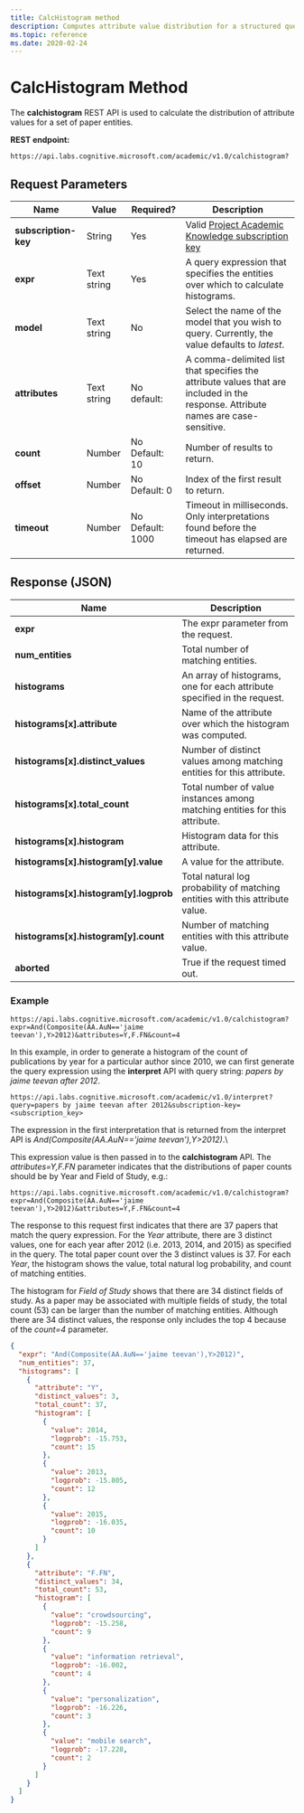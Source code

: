 ```yaml
---
title: CalcHistogram method
description: Computes attribute value distribution for a structured query expression
ms.topic: reference
ms.date: 2020-02-24
---
```


# CalcHistogram Method

The **calchistogram** REST API is used to calculate the distribution of attribute values for a set of paper entities.

**REST endpoint:**

``` HTTP
https://api.labs.cognitive.microsoft.com/academic/v1.0/calchistogram?
``` 

## Request Parameters

Name | Value | Required? | Description
--- | --- | --- | ---
**subscription-key** | String | Yes | Valid [Project Academic Knowledge subscription key](https://msr-apis.portal.azure-api.net/products/project-academic-knowledge)
**expr** | Text string | Yes | A query expression that specifies the entities over which to calculate histograms.
**model** | Text string | No | Select the name of the model that you wish to query. Currently, the value defaults to *latest*.
**attributes** | Text string | No<br>default: | A comma-delimited list that specifies the attribute values that are included in the response. Attribute names are case-sensitive.
**count** | Number | No<br>Default: 10 | Number of results to return.
**offset** | Number | No<br>Default: 0 | Index of the first result to return.
**timeout** | Number | No<br>Default: 1000 | Timeout in milliseconds. Only interpretations found before the timeout has elapsed are returned.

## Response (JSON)

Name | Description
--- | ---
**expr** | The expr parameter from the request.
**num_entities** | Total number of matching entities.
**histograms** | An array of histograms, one for each attribute specified in the request.
**histograms[x].attribute** | Name of the attribute over which the histogram was computed.
**histograms[x].distinct_values** | Number of distinct values among matching entities for this attribute.
**histograms[x].total_count** | Total number of value instances among matching entities for this attribute.
**histograms[x].histogram** | Histogram data for this attribute.
**histograms[x].histogram[y].value** | A value for the attribute.
**histograms[x].histogram[y].logprob** | Total natural log probability of matching entities with this attribute value.
**histograms[x].histogram[y].count** | Number of matching entities with this attribute value.
**aborted** | True if the request timed out.

### Example

``` HTTP
https://api.labs.cognitive.microsoft.com/academic/v1.0/calchistogram?expr=And(Composite(AA.AuN=='jaime teevan'),Y>2012)&attributes=Y,F.FN&count=4
```

In this example, in order to generate a histogram of the count of publications by year for a particular author since 2010, we can first generate the query expression using the **interpret** API with query string: *papers by jaime teevan after 2012*.

``` HTTP
https://api.labs.cognitive.microsoft.com/academic/v1.0/interpret?query=papers by jaime teevan after 2012&subscription-key=<subscription_key>
```

The expression in the first interpretation that is returned from the interpret API is *And(Composite(AA.AuN=='jaime teevan'),Y>2012)*.\

This expression value is then passed in to the **calchistogram** API. The *attributes=Y,F.FN* parameter indicates that the distributions of paper counts should be by Year and Field of Study, e.g.:

``` HTTP
https://api.labs.cognitive.microsoft.com/academic/v1.0/calchistogram?expr=And(Composite(AA.AuN=='jaime teevan'),Y>2012)&attributes=Y,F.FN&count=4
```

The response to this request first indicates that there are 37 papers that match the query expression. For the *Year* attribute, there are 3 distinct values, one for each year after 2012 (i.e. 2013, 2014, and 2015) as specified in the query. The total paper count over the 3 distinct values is 37. For each *Year*, the histogram shows the value, total natural log probability, and count of matching entities.

The histogram for *Field of Study* shows that there are 34 distinct fields of study. As a paper may be associated with multiple fields of study, the total count (53) can be larger than the number of matching entities. Although there are 34 distinct values, the response only includes the top 4 because of the *count=4* parameter.

``` JSON
{
  "expr": "And(Composite(AA.AuN=='jaime teevan'),Y>2012)",
  "num_entities": 37,
  "histograms": [
    {
      "attribute": "Y",
      "distinct_values": 3,
      "total_count": 37,
      "histogram": [
        {
          "value": 2014,
          "logprob": -15.753,
          "count": 15
        },
        {
          "value": 2013,
          "logprob": -15.805,
          "count": 12
        },
        {
          "value": 2015,
          "logprob": -16.035,
          "count": 10
        }
      ]
    },
    {
      "attribute": "F.FN",
      "distinct_values": 34,
      "total_count": 53,
      "histogram": [
        {
          "value": "crowdsourcing",
          "logprob": -15.258,
          "count": 9
        },
        {
          "value": "information retrieval",
          "logprob": -16.002,
          "count": 4
        },
        {
          "value": "personalization",
          "logprob": -16.226,
          "count": 3
        },
        {
          "value": "mobile search",
          "logprob": -17.228,
          "count": 2
        }
      ]
    }
  ]
}
```
